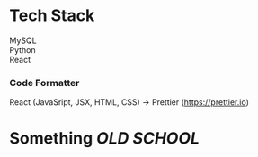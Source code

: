 # Tech Stack

MySQL  
Python  
React

### Code Formatter

React (JavaSript, JSX, HTML, CSS) -> Prettier (https://prettier.io)

# Something _OLD_ _SCHOOL_
